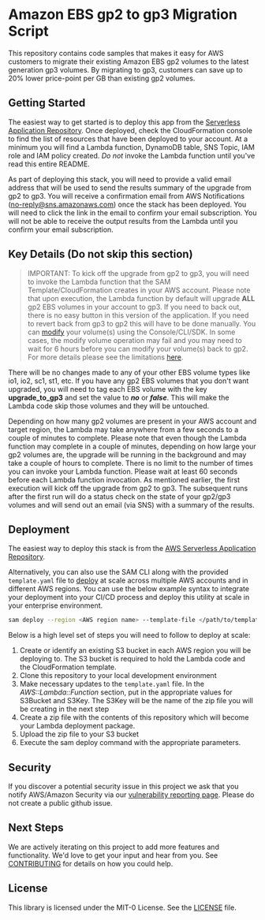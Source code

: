 # Amazon EBS gp2 to gp3 Migration Script

This repository contains code samples that makes it easy for AWS customers to migrate their existing Amazon EBS gp2 volumes to the latest generation gp3 volumes. By migrating to gp3, customers can save up to 20% lower price-point per GB than existing gp2 volumes.


## Getting Started

The easiest way to get started is to deploy this app from the [Serverless Application Repository](https://serverlessrepo.aws.amazon.com/applications/arn:aws:serverlessrepo:us-east-1:065399810791:applications~amazon-ebs-migration-utility). Once deployed, check the CloudFormation console to find the list of resources that have been deployed to your account. At a minimum you will find a Lambda function, DynamoDB table, SNS Topic, IAM role and IAM policy created. *Do not* invoke the Lambda function until you've read this entire README.

As part of deploying this stack, you will need to provide a valid email address that will be used to send the results summary of the upgrade from gp2 to gp3. You will receive a confirmation email from AWS Notifications (no-reply@sns.amazonaws.com) once the stack has been deployed. You will need to click the link in the email to confirm your email subscription. You will not be able to receive the output results from the Lambda until you confirm your email subscription.

## Key Details (Do not skip this section)

> IMPORTANT: To kick off the upgrade from gp2 to gp3, you will need to invoke the Lambda function that the SAM Template/CloudFormation creates in your AWS account. Please note that upon execution, the Lambda function by default will upgrade **ALL** gp2 EBS volumes in your account to gp3. If you need to back out, there is no easy button in this version of the application. If you need to revert back from gp3 to gp2 this will have to be done manually. You can [modify](https://docs.aws.amazon.com/AWSEC2/latest/UserGuide/requesting-ebs-volume-modifications.html) your volume(s) using the Console/CLI/SDK. In some cases, the modify volume operation may fail and you may need to wait for 6 hours before you can modify your volume(s) back to gp2. For more details please see the limitations [here](https://docs.aws.amazon.com/AWSEC2/latest/UserGuide/modify-volume-requirements.html#elastic-volumes-limitations).

There will be no changes made to any of your other EBS volume types like io1, io2, sc1, st1, etc. If you have any gp2 EBS volumes that you don't want upgraded, you will need to tag each EBS volume with the key **upgrade_to_gp3** and set the value to ***no*** or ***false***. This will make the Lambda code skip those volumes and they will be untouched.


 Depending on how many gp2 volumes are present in your AWS account and target region, the Lambda may take anywhere from a few seconds to a couple of minutes to complete. Please note that even though the Lambda function may complete in a couple of minutes, depending on how large your gp2 volumes are, the upgrade will be running in the background and may take a couple of hours to complete. There is no limit to the number of times you can invoke your Lambda function. Please wait at least 60 seconds before each Lambda function invocation. As mentioned earlier, the first execution will kick off the upgrade from gp2 to gp3.  The subsequent runs after the first run will do a status check on the state of your gp2/gp3 volumes and will send out an email (via SNS) with a summary of the results.


## Deployment

The easiest way to deploy this stack is from the [AWS Serverless Application Repository](https://serverlessrepo.aws.amazon.com/applications/arn:aws:serverlessrepo:us-east-1:065399810791:applications~amazon-ebs-migration-utility).

Alternatively, you can also use the SAM CLI along with the provided ```template.yaml``` file to [deploy](https://docs.aws.amazon.com/serverless-application-model/latest/developerguide/sam-cli-command-reference-sam-deploy.html) at scale across multiple AWS accounts and in different AWS regions. You can use the below example syntax to integrate your deployment into your CI/CD process and deploy this utility at scale in your enterprise environment.

```bash
sam deploy --region <AWS region name> --template-file </path/to/template.yaml> --stack-name <your stack name> --capabilities CAPABILITY_IAM --s3-bucket <your S3 bucket name> --parameter-overrides "TargetEmail=name@example.com"
```

Below is a high level set of steps you will need to follow to deploy at scale:

1. Create or identify an existing S3 bucket in each AWS region you will be deploying to. The S3 bucket is required to hold the Lambda code and the CloudFormation template.
1. Clone this repository to your local development environment
1. Make necessary updates to the ```template.yaml``` file.  In the *AWS::Lambda::Function* section, put in the appropriate values for S3Bucket and S3Key. The S3Key will be the name of the zip file you will be creating in the next step
1. Create a zip file with the contents of this repository which will become your Lambda deployment package.
1. Upload the zip file to your S3 bucket
1. Execute the sam deploy command with the appropriate parameters.

## Security

If you discover a potential security issue in this project we ask that you notify AWS/Amazon Security via our [vulnerability reporting page](https://aws.amazon.com/security/vulnerability-reporting/). Please do not create a public github issue.

## Next Steps

We are actively iterating on this project to add more features and functionality.  We'd love to get your input and hear from you. See [CONTRIBUTING](CONTRIBUTING.md) for details on how you could help.

## License

This library is licensed under the MIT-0 License. See the [LICENSE](LICENSE) file.